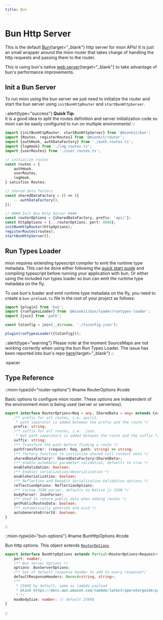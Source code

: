 ```yaml
---
title: Bun
---
```


# Bun Http Server

This is the default [Bun](https://bun.sh/){target="_blank"} http server for mion APIs! It is just an small wrapper around the mion router that takes charge of handling the http requests and passing them to the router.

This is using bun's native [web server](https://bun.sh/docs/api/http){target="_blank"} to take advantage of bun's performance improvements. 

## Init a Bun Server

To run mion using the bun server we just need to initialize the router and start the bun server using `initBunHttpRouter` and `startBunHttpServer`.

::alert{type="success"}
**Quick Tip:**<br>It is a good idea to split the routes definition and server initialization code so mion can be easily configured to run on multiple environments!
::

<!-- embedme ../../../../packages/bun/examples/init-bun-http-router.ts -->
```ts
import {initBunHttpRouter, startBunHttpServer} from '@mionkit/bun';
import {Routes, registerRoutes} from '@mionkit/router';
import {authHook, authDataFactory} from './auth.routes.ts';
import {logHook} from './log.routes.ts';
import {userRoutes} from './user.routes.ts';

// initialize routes
const routes = {
    authHook,
    userRoutes,
    logHook,
} satisfies Routes;

// shared data factory
const sharedDataFactory = () => ({
    ...authDataFactory(),
});

// #### Init Bun Http Server ####
const routerOptions = {sharedDataFactory, prefix: 'api/'};
const httpOptions = {...routerOptions, port: 8080};
initBunHttpRouter(httpOptions);
registerRoutes(routes);
startBunHttpServer();

```

## Run Types Loader

mion requires extending typescript compiler to emit the runtime type metadata. This can be done either following the [quick start guide](../../1.introduction/2.quick-start.md) and compiling typescript before running your application with bun. Or either using the included run types loader so bun can emit the runtime type metadata on the fly.

To use bun's loader and emit runtime type metadata on the fly, you need to create a `bun-preload.ts` file in the root of your project as follows:

```ts
import {plugin} from 'bun';
import {runTypesLoader} from '@mionkit/bun/loader/runtypes-loader';
import {join} from 'path';

const tsConfig = join(__dirname, './tsconfig.json');

plugin(runTypesLoader({tsConfig}));
```

::alert{type="warning"}
Please note at the moment SourceMaps are not working correctly when using the bun Run Types Loader.
The issue has been reported into bun's repo [here](https://github.com/oven-sh/bun/issues/6173){target="_blank"}
::

:spacer

## Type Reference


::mion-type{id="router-options"}
#name
RouterOptions
#code

Basic options to configure mion router. These options are independent of the environment mion is being used (server or serverless).

<!-- embedme ../../../../packages/router/src/types.ts#L115-L138 -->
```ts
export interface RouterOptions<Req = any, SharedData = any> extends CoreOptions {
    /** prefix for all routes, i.e: api/v1.
     * path separator is added between the prefix and the route */
    prefix: string;
    /** suffix for all routes, i.e: .json.
     * Not path separators is added between the route and the suffix */
    suffix: string;
    /** Transform the path before finding a route */
    pathTransform?: (request: Req, path: string) => string;
    /** factory function to initialize shared call context data */
    sharedDataFactory?: SharedDataFactory<SharedData>;
    /** enable automatic parameter validation, defaults to true */
    enableValidation: boolean;
    /** Enables serialization/deserialization */
    enableSerialization: boolean;
    /** Reflection and Deepkit Serialization-Validation options */
    reflectionOptions: ReflectionOptions;
    /** Custom JSON parser, defaults to Native js JSON */
    bodyParser: JsonParser;
    /** Used to return public data when adding routes */
    getPublicRoutesData: boolean;
    /** automatically generate and uuid */
    autoGenerateErrorId: boolean;
}
```
::

::mion-type{id="bun-options"}
#name
BunHttpOptions
#code

Bun http options. This object extends [`RouterOptions`](#router-options)

<!-- embedme ../../../../packages/bun/src/types.ts#L13-L24 -->
```ts
export interface BunHttpOptions extends Partial<RouterOptions<Request>> {
    port: number;
    /** Bun Server Options */
    options: BunServerOptions;
    /** Set of default response header to add to every response*/
    defaultResponseHeaders: Record<string, string>;
    /**
     * 256KB by default, same as lambda payload
     * @link https://docs.aws.amazon.com/lambda/latest/operatorguide/payload.html
     * */
    maxBodySize: number; // default 256KB
}
```
::


